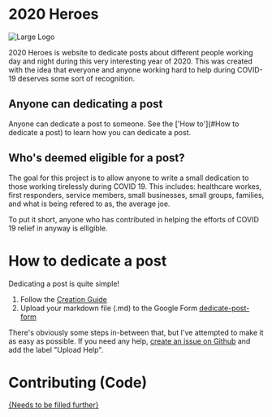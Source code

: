 # 2020 Heroes
![Large Logo][large-logo]

2020 Heroes is website to dedicate posts about different people working day and night during this very interesting year of 2020. This was created with the idea that everyone and anyone working hard to help during COVID-19 deserves some sort of recognition.

## Anyone can dedicating a post
Anyone can dedicate a post to someone. See the ['How to'](#How to dedicate a post) to learn how you can dedicate a post.

## Who's deemed eligible for a post?
The goal for this project is to allow anyone to write a small dedication to those working tirelessly during COVID 19. This includes: healthcare workes, first responders, service members, small businesses, small groups, families, and what is being refered to as, the average joe.

To put it short, anyone who has contributed in helping the efforts of COVID 19 relief in anyway is elligible.

# How to dedicate a post

Dedicating a post is quite simple! 
1. Follow the [Creation Guide]()
2. Upload your markdown file (.md) to the Google Form [dedicate-post-form]

There's obviously some steps in-between that, but I've attempted to make it as easy as possible. If you need any help, [create an issue on Github](https://github.com/rrenode/2020heroes/issues/new) and add the label "Upload Help".

# Contributing (Code)

[{Needs to be filled further}](https://github.com/rrenode/2020heroes/issues/6)

[logo]: https://rrenode.github.io/2020heroes/images/logo.png "Logo"
[large-logo]: https://rrenode.github.io/2020heroes/images/meta-image.png "Large Logo"
[dedicate-post-form]: https://forms.gle/5hSoDuBvomSwjXaG9